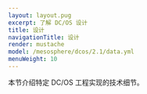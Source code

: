 ```yaml
---
layout: layout.pug
excerpt: 了解 DC/OS 设计
title: 设计
navigationTitle: 设计
render: mustache
model: /mesosphere/dcos/2.1/data.yml
menuWeight: 10
---
```


本节介绍特定 DC/OS 工程实现的技术细节。
